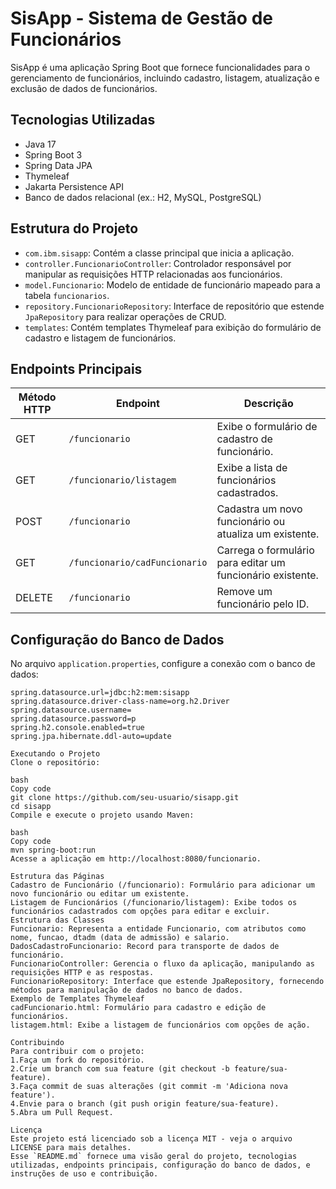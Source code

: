 # SisApp - Sistema de Gestão de Funcionários

SisApp é uma aplicação Spring Boot que fornece funcionalidades para o gerenciamento de funcionários, incluindo cadastro, listagem, atualização e exclusão de dados de funcionários.

## Tecnologias Utilizadas

- Java 17
- Spring Boot 3
- Spring Data JPA
- Thymeleaf
- Jakarta Persistence API
- Banco de dados relacional (ex.: H2, MySQL, PostgreSQL)
  
## Estrutura do Projeto

- `com.ibm.sisapp`: Contém a classe principal que inicia a aplicação.
- `controller.FuncionarioController`: Controlador responsável por manipular as requisições HTTP relacionadas aos funcionários.
- `model.Funcionario`: Modelo de entidade de funcionário mapeado para a tabela `funcionarios`.
- `repository.FuncionarioRepository`: Interface de repositório que estende `JpaRepository` para realizar operações de CRUD.
- `templates`: Contém templates Thymeleaf para exibição do formulário de cadastro e listagem de funcionários.

## Endpoints Principais

  | Método HTTP | Endpoint                    | Descrição                                  |
|-------------|-------------------------------|--------------------------------------------|
| GET         | `/funcionario`                | Exibe o formulário de cadastro de funcionário. |
| GET         | `/funcionario/listagem`       | Exibe a lista de funcionários cadastrados. |
| POST        | `/funcionario`                | Cadastra um novo funcionário ou atualiza um existente. |
| GET         | `/funcionario/cadFuncionario` | Carrega o formulário para editar um funcionário existente. |
| DELETE      | `/funcionario`                | Remove um funcionário pelo ID. |

## Configuração do Banco de Dados

No arquivo `application.properties`, configure a conexão com o banco de dados:

```properties
spring.datasource.url=jdbc:h2:mem:sisapp
spring.datasource.driver-class-name=org.h2.Driver
spring.datasource.username=
spring.datasource.password=p
spring.h2.console.enabled=true
spring.jpa.hibernate.ddl-auto=update

Executando o Projeto
Clone o repositório:

bash
Copy code
git clone https://github.com/seu-usuario/sisapp.git
cd sisapp
Compile e execute o projeto usando Maven:

bash
Copy code
mvn spring-boot:run
Acesse a aplicação em http://localhost:8080/funcionario.

Estrutura das Páginas
Cadastro de Funcionário (/funcionario): Formulário para adicionar um novo funcionário ou editar um existente.
Listagem de Funcionários (/funcionario/listagem): Exibe todos os funcionários cadastrados com opções para editar e excluir.
Estrutura das Classes
Funcionario: Representa a entidade Funcionario, com atributos como nome, funcao, dtadm (data de admissão) e salario.
DadosCadastroFuncionario: Record para transporte de dados de funcionário.
FuncionarioController: Gerencia o fluxo da aplicação, manipulando as requisições HTTP e as respostas.
FuncionarioRepository: Interface que estende JpaRepository, fornecendo métodos para manipulação de dados no banco de dados.
Exemplo de Templates Thymeleaf
cadFuncionario.html: Formulário para cadastro e edição de funcionários.
listagem.html: Exibe a listagem de funcionários com opções de ação.

Contribuindo
Para contribuir com o projeto:
1.Faça um fork do repositório.
2.Crie um branch com sua feature (git checkout -b feature/sua-feature).
3.Faça commit de suas alterações (git commit -m 'Adiciona nova feature').
4.Envie para o branch (git push origin feature/sua-feature).
5.Abra um Pull Request.

Licença
Este projeto está licenciado sob a licença MIT - veja o arquivo LICENSE para mais detalhes.
Esse `README.md` fornece uma visão geral do projeto, tecnologias utilizadas, endpoints principais, configuração do banco de dados, e instruções de uso e contribuição.

